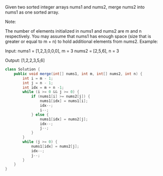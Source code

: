 Given two sorted integer arrays nums1 and nums2, merge nums2 into nums1 as one sorted array.

Note:

The number of elements initialized in nums1 and nums2 are m and n respectively.
You may assume that nums1 has enough space (size that is greater or equal to m + n) to hold additional elements from nums2.
Example:

Input:
nums1 = [1,2,3,0,0,0], m = 3
nums2 = [2,5,6],       n = 3

Output: [1,2,2,3,5,6]

```java
class Solution {
    public void merge(int[] nums1, int m, int[] nums2, int n) {
        int i = m - 1;
        int j = n - 1;
        int idx = m + n -1;
        while (i >= 0 && j >= 0) {
            if (nums1[i] >= nums2[j]) {
                nums1[idx] = nums1[i];
                idx--;
                i--;
            } else {
                nums1[idx] = nums2[j];
                idx--;
                j--;
            }
        }
        while (j >= 0) {
            nums1[idx] = nums2[j];
            idx--;
            j--;
        }
    }
}
```
